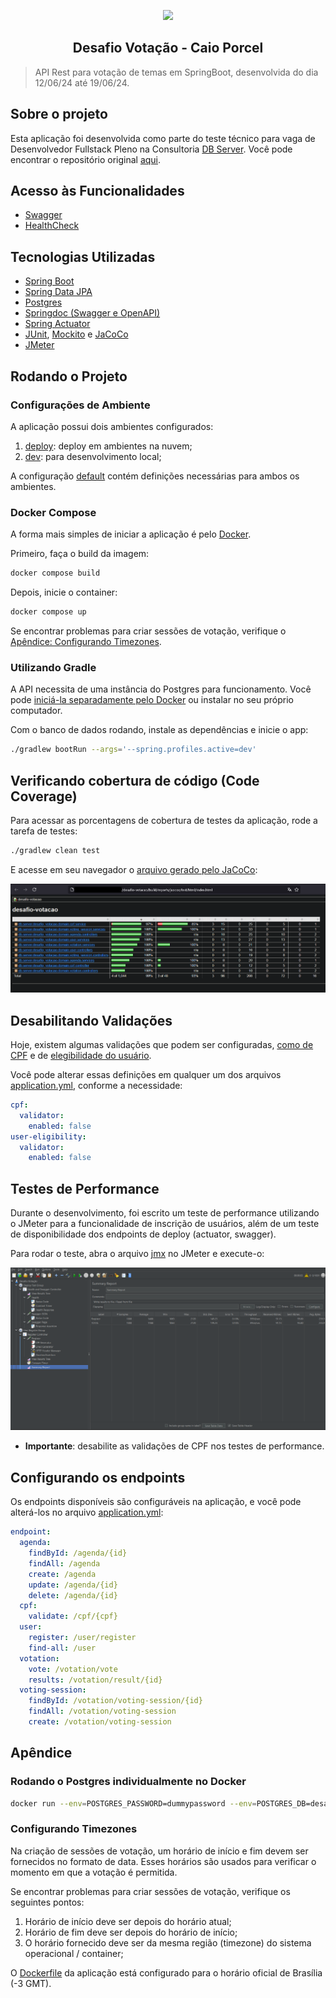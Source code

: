 <p align="center"><img src="https://static-00.iconduck.com/assets.00/spring-icon-256x256-2efvkvky.png" width="130"></p>
<h2 align="center">Desafio Votação - Caio Porcel</h2>

> API Rest para votação de temas em SpringBoot, desenvolvida do dia 12/06/24 até 19/06/24.

## Sobre o projeto

Esta aplicação foi desenvolvida como parte do teste técnico para vaga de Desenvolvedor Fullstack Pleno na
Consultoria [DB Server](https://db.tec.br/). Você pode encontrar o repositório original [aqui](https://github.com/dbserver/desafio-votacao).

## Acesso às Funcionalidades

- [Swagger](http://localhost:8080/api/docs/swagger.html)
- [HealthCheck](http://localhost:8080/management/health)

## Tecnologias Utilizadas

- [Spring Boot](https://spring.io/projects/spring-boot)
- [Spring Data JPA](https://spring.io/projects/spring-data-jpa)
- [Postgres](https://www.postgresql.org/)
- [Springdoc (Swagger e OpenAPI)](https://springdoc.org/)
- [Spring Actuator](https://spring.io/guides/gs/actuator-service)
- [JUnit](https://junit.org/), [Mockito](https://site.mockito.org/) e [JaCoCo](https://www.eclemma.org/jacoco/)
- [JMeter](https://jmeter.apache.org/)

## Rodando o Projeto

### Configurações de Ambiente

A aplicação possui dois ambientes configurados:

1. [deploy](./src/main/resources/application-deploy.yml): deploy em ambientes na nuvem;
2. [dev](./src/main/resources/application-dev.yml): para desenvolvimento local;

A configuração [default](./src/main/resources/application.yml) contém definições necessárias para ambos os ambientes.

### Docker Compose

A forma mais simples de iniciar a aplicação é pelo [Docker](./docker-compose.yml).

Primeiro, faça o build da imagem:

```sh
docker compose build
```

Depois, inicie o container:

```sh
docker compose up
```

Se encontrar problemas para criar sessões de votação, verifique o [Apêndice: Configurando Timezones](#configurando-timezones).

### Utilizando Gradle

A API necessita de uma instância do Postgres para funcionamento. Você pode [iniciá-la separadamente pelo Docker](#rodando-o-postgres-individualmente-no-docker) ou instalar no seu próprio computador.

Com o banco de dados rodando, instale as dependências e inicie o app:

```sh
./gradlew bootRun --args='--spring.profiles.active=dev'
```


## Verificando cobertura de código (Code Coverage)

Para acessar as porcentagens de cobertura de testes da aplicação, rode a tarefa de testes:

```sh
./gradlew clean test
```

E acesse em seu navegador o [arquivo gerado pelo JaCoCo](./build/reports/jacoco/test/html/index.html):

![Code Coverage Print](./docs/code_coverage.png)


## Desabilitando Validações

Hoje, existem algumas validações que podem ser configuradas, [como de CPF](./src/main/java/db/server/desafio_votacao/domain/cpf/service/CPFValidator.java) e de [elegibilidade do usuário](./src/main/java/db/server/desafio_votacao/domain/user/services/UserEligibilityService.java).

Você pode alterar essas definições em qualquer um dos arquivos [application.yml](./src/main/resources/application.yml), conforme a necessidade:

```yml
cpf:
  validator:
    enabled: false
user-eligibility:
  validator:
    enabled: false
```

## Testes de Performance

Durante o desenvolvimento, foi escrito um teste de performance utilizando o JMeter para a funcionalidade de
inscrição de usuários, além de um teste de disponibilidade dos endpoints de deploy (actuator, swagger).

Para rodar o teste, abra o arquivo [jmx](./jmeter/Desafio%20Votação.jmx) no JMeter e execute-o:

![Jmeter](./docs/jmeter.png)

* **Importante**: desabilite as validações de CPF nos testes de performance.

## Configurando os endpoints

Os endpoints disponíveis são configuráveis na aplicação, e você pode alterá-los no arquivo [application.yml](./src/main/resources/application.yml):

```yml
endpoint:
  agenda:
    findById: /agenda/{id}
    findAll: /agenda
    create: /agenda
    update: /agenda/{id}
    delete: /agenda/{id}
  cpf:
    validate: /cpf/{cpf}
  user:
    register: /user/register
    find-all: /user
  votation:
    vote: /votation/vote
    results: /votation/result/{id}
  voting-session:
    findById: /votation/voting-session/{id}
    findAll: /votation/voting-session
    create: /votation/voting-session
```

## Apêndice

### Rodando o Postgres individualmente no Docker

```sh
docker run --env=POSTGRES_PASSWORD=dummypassword --env=POSTGRES_DB=desafio_votacao -p 5432:5432 -d postgres
```

### Configurando Timezones

Na criação de sessões de votação, um horário de início e fim devem ser fornecidos no formato de data. Esses horários são usados para verificar o momento em que a votação é permitida.

Se encontrar problemas para criar sessões de votação, verifique os seguintes pontos:

1. Horário de início deve ser depois do horário atual;
2. Horário de fim deve ser depois do horário de início;
3. O horário fornecido deve ser da mesma região (timezone) do sistema operacional / container; 

O [Dockerfile](./Dockerfile) da aplicação está configurado para o horário oficial de Brasília (-3 GMT).
